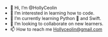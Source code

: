 - 👋 Hi, I’m @HollyCeolin
- 👀 I’m interested in learning how to code. 
- 🌱 I’m currently learning Python 🐍 and Swift. 
- 💞️ I’m looking to collaborate on new learners. 
- 📫 How to reach me Hollyceolin@gmail.com

<!---
HollyCeolin/HollyCeolin is a ✨ special ✨ repository because its `README.md` (this file) appears on your GitHub profile.
You can click the Preview link to take a look at your changes.
--->
